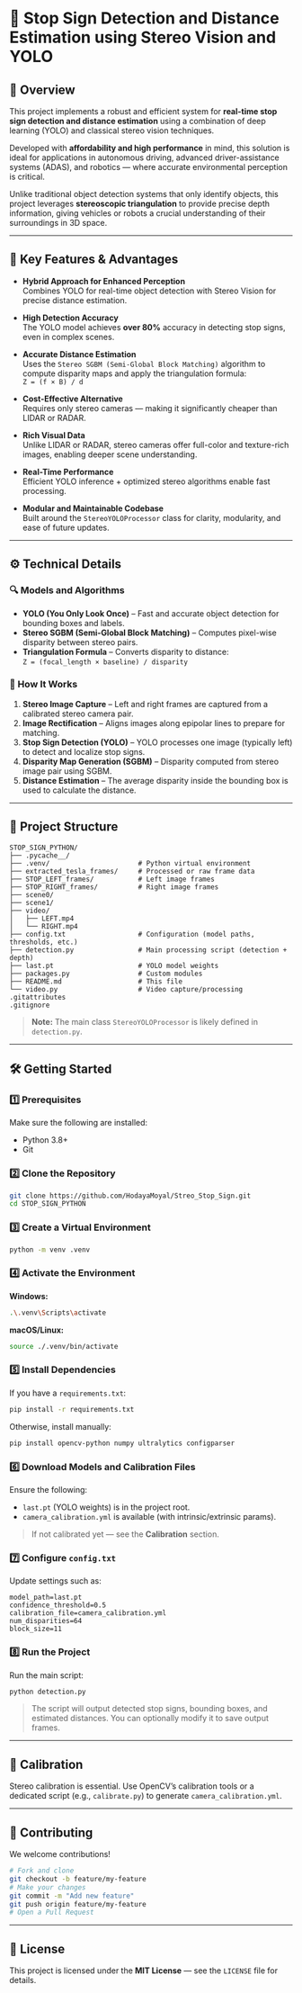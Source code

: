 # 🛑 Stop Sign Detection and Distance Estimation using Stereo Vision and YOLO

## 📌 Overview

This project implements a robust and efficient system for **real-time stop sign detection and distance estimation** using a combination of deep learning (YOLO) and classical stereo vision techniques.

Developed with **affordability and high performance** in mind, this solution is ideal for applications in autonomous driving, advanced driver-assistance systems (ADAS), and robotics — where accurate environmental perception is critical.

Unlike traditional object detection systems that only identify objects, this project leverages **stereoscopic triangulation** to provide precise depth information, giving vehicles or robots a crucial understanding of their surroundings in 3D space.

---

## 🚀 Key Features & Advantages

- **Hybrid Approach for Enhanced Perception**  
  Combines YOLO for real-time object detection with Stereo Vision for precise distance estimation.

- **High Detection Accuracy**  
  The YOLO model achieves **over 80%** accuracy in detecting stop signs, even in complex scenes.

- **Accurate Distance Estimation**  
  Uses the `Stereo SGBM (Semi-Global Block Matching)` algorithm to compute disparity maps and apply the triangulation formula:  
  `Z = (f × B) / d`

- **Cost-Effective Alternative**  
  Requires only stereo cameras — making it significantly cheaper than LIDAR or RADAR.

- **Rich Visual Data**  
  Unlike LIDAR or RADAR, stereo cameras offer full-color and texture-rich images, enabling deeper scene understanding.

- **Real-Time Performance**  
  Efficient YOLO inference + optimized stereo algorithms enable fast processing.

- **Modular and Maintainable Codebase**  
  Built around the `StereoYOLOProcessor` class for clarity, modularity, and ease of future updates.

---

## ⚙️ Technical Details

### 🔍 Models and Algorithms

- **YOLO (You Only Look Once)** – Fast and accurate object detection for bounding boxes and labels.
- **Stereo SGBM (Semi-Global Block Matching)** – Computes pixel-wise disparity between stereo pairs.
- **Triangulation Formula** – Converts disparity to distance:  
  `Z = (focal_length × baseline) / disparity`

### 📸 How It Works

1. **Stereo Image Capture** – Left and right frames are captured from a calibrated stereo camera pair.  
2. **Image Rectification** – Aligns images along epipolar lines to prepare for matching.  
3. **Stop Sign Detection (YOLO)** – YOLO processes one image (typically left) to detect and localize stop signs.  
4. **Disparity Map Generation (SGBM)** – Disparity computed from stereo image pair using SGBM.  
5. **Distance Estimation** – The average disparity inside the bounding box is used to calculate the distance.

---

## 📁 Project Structure

```
STOP_SIGN_PYTHON/
├── .pycache__/
├── .venv/                      # Python virtual environment
├── extracted_tesla_frames/     # Processed or raw frame data
├── STOP_LEFT_frames/           # Left image frames
├── STOP_RIGHT_frames/          # Right image frames
├── scene0/
├── scene1/
├── video/
│   ├── LEFT.mp4
│   └── RIGHT.mp4
├── config.txt                  # Configuration (model paths, thresholds, etc.)
├── detection.py                # Main processing script (detection + depth)
├── last.pt                     # YOLO model weights
├── packages.py                 # Custom modules
├── README.md                   # This file
└── video.py                    # Video capture/processing
.gitattributes
.gitignore
```

> **Note:** The main class `StereoYOLOProcessor` is likely defined in `detection.py`.

---

## 🛠️ Getting Started

### 1️⃣ Prerequisites

Make sure the following are installed:

- Python 3.8+
- Git

### 2️⃣ Clone the Repository

```bash
git clone https://github.com/HodayaMoyal/Streo_Stop_Sign.git
cd STOP_SIGN_PYTHON
```

### 3️⃣ Create a Virtual Environment

```bash
python -m venv .venv
```

### 4️⃣ Activate the Environment

**Windows:**

```bash
.\.venv\Scripts\activate
```

**macOS/Linux:**

```bash
source ./.venv/bin/activate
```

### 5️⃣ Install Dependencies

If you have a `requirements.txt`:

```bash
pip install -r requirements.txt
```

Otherwise, install manually:

```bash
pip install opencv-python numpy ultralytics configparser
```

### 6️⃣ Download Models and Calibration Files

Ensure the following:

- `last.pt` (YOLO weights) is in the project root.
- `camera_calibration.yml` is available (with intrinsic/extrinsic params).

> If not calibrated yet — see the **Calibration** section.

### 7️⃣ Configure `config.txt`

Update settings such as:

```
model_path=last.pt
confidence_threshold=0.5
calibration_file=camera_calibration.yml
num_disparities=64
block_size=11
```

### 8️⃣ Run the Project

Run the main script:

```bash
python detection.py
```

> The script will output detected stop signs, bounding boxes, and estimated distances. You can optionally modify it to save output frames.

---

## 🧪 Calibration

Stereo calibration is essential. Use OpenCV’s calibration tools or a dedicated script (e.g., `calibrate.py`) to generate `camera_calibration.yml`.

---

## 🤝 Contributing

We welcome contributions!

```bash
# Fork and clone
git checkout -b feature/my-feature
# Make your changes
git commit -m "Add new feature"
git push origin feature/my-feature
# Open a Pull Request
```

---

## 📄 License

This project is licensed under the **MIT License** — see the `LICENSE` file for details.
